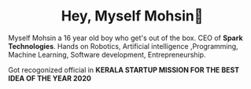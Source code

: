 <h1 align="center">Hey, Myself Mohsin👋</h1> 

Myself Mohsin a 16 year old boy who get's out of the box. CEO of **Spark Technologies**. Hands on Robotics, Artificial intelligence ,Programming, Machine Learning, Software development, Entrepreneurship.

Got recogonized official in **KERALA STARTUP MISSION FOR THE BEST IDEA OF THE YEAR 2020** 


